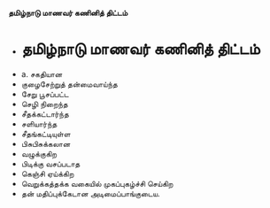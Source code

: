 **தமிழ்நாடு மாணவர் கணினித் திட்டம்**
- # தமிழ்நாடு மாணவர் கணினித் திட்டம்
- a. சகதியான
- குழைசேற்றுத் தன்மைவாய்ந்த
- சேறு பூசப்பட்ட
- செழி நிறைந்த
- சீதக்கட்டார்ந்த
- சளியார்ந்த
- சீதங்கட்டியுள்ள
- பிசுபிசுக்கலான
- வழுக்குகிற
- பிடிக்கு வசப்படாத
- கெஞ்சி ஏய்க்கிற
- வெறுக்கத்தக்க வகையில் முகப்புகழ்ச்சி செய்கிற
- தன் மதிப்புக்கேடான அடிமைப்பாங்குடைய.

